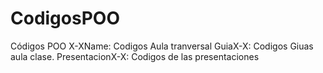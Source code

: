 # CodigosPOO
Códigos POO
X-XName: Codigos Aula tranversal
GuiaX-X: Codigos Giuas aula clase.
PresentacionX-X: Codigos de las presentaciones
